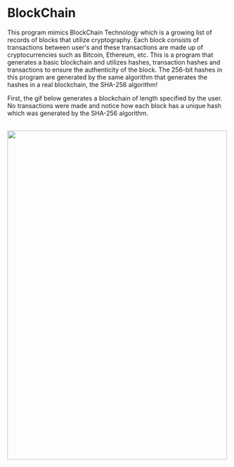 # BlockChain

This program mimics BlockChain Technology which is a growing list of records of blocks that utilize cryptography. Each block consists of transactions between user's and these transactions are made up of cryptocurrencies such as Bitcoin, Ethereum, etc. This is a program that generates a basic blockchain and utilizes hashes, transaction hashes and transactions to ensure the authenticity of the block. The 256-bit hashes in this program are generated by the same algorithm that generates the hashes in a real blockchain, the SHA-256 algorithm! 

First, the gif below generates a blockchain of length specified by the user. No transactions were made and notice how each block has a unique hash which was generated by the SHA-256 algorithm.

<br>
<img src="https://github.com/matthewswitt/BlockChain/blob/main/BlockChainDemo/NormalChain.gif" width="500" height="750">
